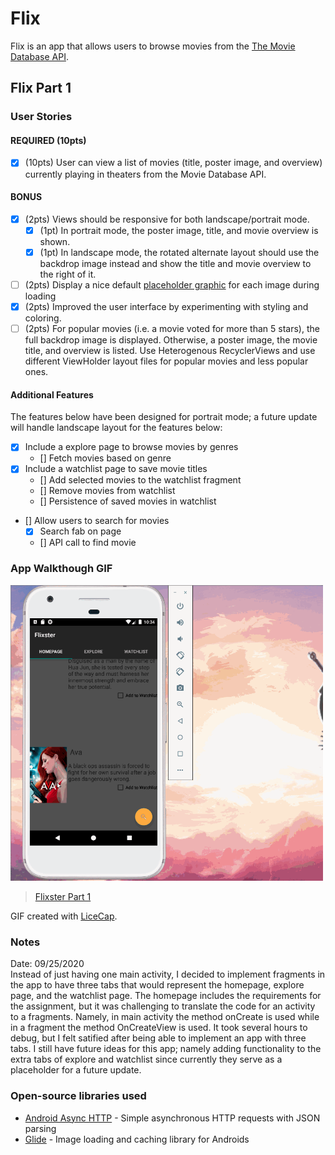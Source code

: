 # Flix
Flix is an app that allows users to browse movies from the [The Movie Database API](http://docs.themoviedb.apiary.io/#).

## Flix Part 1

### User Stories

#### REQUIRED (10pts)
- [x] (10pts) User can view a list of movies (title, poster image, and overview) currently playing in theaters from the Movie Database API.

#### BONUS
- [x] (2pts) Views should be responsive for both landscape/portrait mode.
   - [x] (1pt) In portrait mode, the poster image, title, and movie overview is shown.
   - [x] (1pt) In landscape mode, the rotated alternate layout should use the backdrop image instead and show the title and movie overview to the right of it.

- [ ] (2pts) Display a nice default [placeholder graphic](https://guides.codepath.org/android/Displaying-Images-with-the-Glide-Library#advanced-usage) for each image during loading
- [x] (2pts) Improved the user interface by experimenting with styling and coloring.
- [ ] (2pts) For popular movies (i.e. a movie voted for more than 5 stars), the full backdrop image is displayed. Otherwise, a poster image, the movie title, and overview is listed. Use Heterogenous RecyclerViews and use different ViewHolder layout files for popular movies and less popular ones.

#### Additional Features
The features below have been designed for portrait mode; a future update will handle landscape layout for the features below:
- [x] Include a explore page to browse movies by genres
   - [] Fetch movies based on genre
- [x] Include a watchlist page to save movie titles
   - [] Add selected movies to the watchlist fragment
   - [] Remove movies from watchlist
   - [] Persistence of saved movies in watchlist
- [] Allow users to search for movies
   - [x] Search fab on page
   - [] API call to find movie

### App Walkthough GIF

<img src='Flickster_Part1.gif' title='Video Walkthrough' width=500 alt='Video Walkthrough' />

<blockquote class="imgur-embed-pub" lang="en" data-id="a/i01jIIk"  ><a href="//imgur.com/a/i01jIIk">Flixster Part 1</a></blockquote>

GIF created with [LiceCap](http://www.cockos.com/licecap/).

### Notes
Date: 09/25/2020 <br />
Instead of just having one main activity, I decided to implement fragments in the app to have three tabs that would represent the homepage, explore page, and the watchlist page. The homepage includes the requirements for the assignment, but it was challenging to translate the code for an activity to a fragments. Namely, in main activity the method onCreate is used while in a fragment the method OnCreateView is used. It took several hours to debug, but I felt satified after being able to implement an app with three tabs. I still have future ideas for this app; namely adding functionality to the extra tabs of explore and watchlist since currently they serve as a placeholder for a future update.

### Open-source libraries used

- [Android Async HTTP](https://github.com/codepath/CPAsyncHttpClient) - Simple asynchronous HTTP requests with JSON parsing
- [Glide](https://github.com/bumptech/glide) - Image loading and caching library for Androids
